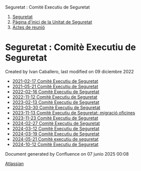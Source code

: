 Seguretat : Comitè Executiu de Seguretat  

1.  [Seguretat](index.md)
2.  [Pàgina d'inici de la Unitat de Seguretat](15368362.md)
3.  [Actes de reunió](26317880.md)

Seguretat : Comitè Executiu de Seguretat
========================================

Created by Ivan Caballero, last modified on 09 diciembre 2022

*   [2021-02-17 Comitè Executiu de Seguretat](41520918.md)
*   [2021-05-21 Comitè Executiu de Seguretat](41523129.md)
*   [2022-02-16 Comitè Executiu de Seguretat](64979962.md)
*   [2022-11-12 Comitè Executiu de Seguretat](81855054.md)
*   [2023-02-13 Comitè Executiu de Seguretat](81855722.md)
*   [2023-03-30 Comitè Executiu de Seguretat](81856021.md)
*   [2023-11-13 Comitè Executiu de Seguretat: migració oficines](100008389.md)
*   [2023-11-23 Comitè Executiu de Seguretat](100008408.md)
*   [2024-02-27 Comitè Executiu de Seguretat](100009464.md)
*   [2024-03-12 Comitè Executiu de Seguretat](100009768.md)
*   [2024-03-19 Comitè Executiu de Seguretat](100009727.md)
*   [2024-05-21 Comitè executiu de seguretat](100010008.md)
*   [2024-10-12 Comitè Executiu de Seguretat](118554815.md)

Document generated by Confluence on 07 junio 2025 00:08

[Atlassian](http://www.atlassian.com/)